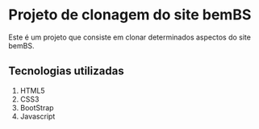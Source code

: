 # Projeto de clonagem do site bemBS
Este é um projeto que consiste em clonar determinados aspectos do site bemBS.

## Tecnologias utilizadas
1. HTML5
2. CSS3
3. BootStrap
4. Javascript

